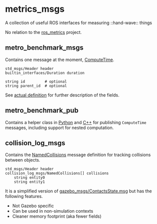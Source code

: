 # metrics_msgs
A collection of useful ROS interfaces for measuring ::hand-wave:: things

No relation to the [ros_metrics](https://metrics.ros.org/) project.

## metro_benchmark_msgs

Contains one message at the moment, [ComputeTime](metro_benchmark_msgs/msg/ComputeTime.msg).

```
std_msgs/Header header
builtin_interfaces/Duration duration

string id         # optional
string parent_id  # optional
```
See [actual definition](metro_benchmark_msgs/msg/ComputeTime.msg) for further description of the fields.

## metro_benchmark_pub
Contains a helper class in [Python](metro_benchmark_pub/metro_benchmark_pub/__init__.py) and [C++](metro_benchmark_pub/include/metro_benchmark_pub/benchmark_publisher.hpp) for publishing `ComputeTime` messages, including support for nested computation.

## collision_log_msgs
Contains the [NamedCollisions](collision_log_msgs/msg/NamedCollisions.msg) message definition for tracking collisions between objects.

```
std_msgs/Header header
collision_log_msgs/NamedCollisions[] collisions
    string entity0
    string entity1
```

It is a simplified version of [gazebo_msgs/ContactsState.msg](https://github.com/ros-simulation/gazebo_ros_pkgs/blob/5e718169353e2c21f85e15fd4b743011b3ad9b57/gazebo_msgs/msg/ContactsState.msg) but has the following features.
 * Not Gazebo specific
 * Can be used in non-simulation contexts
 * Cleaner memory footprint (aka fewer fields)
